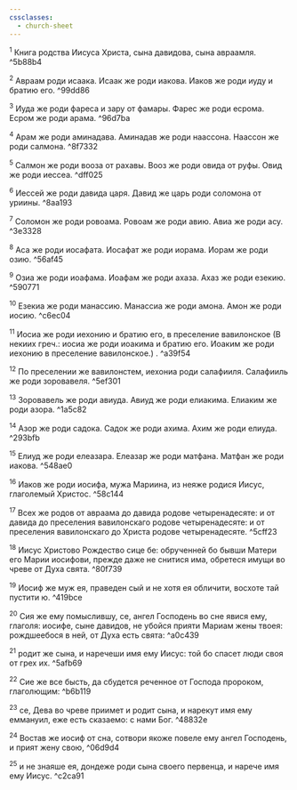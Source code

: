 ```yaml
---
cssclasses:
  - church-sheet
---
```


<span class="transcript"><sup>1</sup> Книга родства Иисуса Христа, сына давидова, сына авраамля.
</span> ^5b88b4

<span class="transcript"><sup>2</sup> Авраам роди исаака. Исаак же роди иакова. Иаков же роди иуду и братию его.
</span> ^99dd86

<span class="transcript"><sup>3</sup> Иуда же роди фареса и зару от фамары. Фарес же роди есрома. Есром же роди арама.
</span> ^96d7ba

<span class="transcript"><sup>4</sup> Арам же роди аминадава. Аминадав же роди наассона. Наассон же роди салмона.
</span> ^8f7332

<span class="transcript"><sup>5</sup> Салмон же роди вооза от рахавы. Вооз же роди овида от руфы. Овид же роди иессеа.
</span> ^dff025

<span class="transcript"><sup>6</sup> Иессей же роди давида царя. Давид же царь роди соломона от уриины.
</span> ^8aa193

<span class="transcript"><sup>7</sup> Соломон же роди ровоама. Ровоам же роди авию. Авиа же роди асу.
</span> ^3e3328

<span class="transcript"><sup>8</sup> Аса же роди иосафата. Иосафат же роди иорама. Иорам же роди озию.
</span> ^56af45

<span class="transcript"><sup>9</sup> Озиа же роди иоафама. Иоафам же роди ахаза. Ахаз же роди езекию.
</span> ^590771

<span class="transcript"><sup>10</sup> Езекиа же роди манассию. Манассиа же роди амона. Амон же роди иосию.
</span> ^c6ec04

<span class="transcript"><sup>11</sup> Иосиа же роди иехонию и братию его, в преселение вавилонское (В некиих греч.: иосиа же роди иоакима и братию его. Иоаким же роди иехонию в преселение вавилонское.) .
</span> ^a39f54

<span class="transcript"><sup>12</sup> По преселении же вавилонстем, иехониа роди салафииля. Салафииль же роди зоровавеля.
</span> ^5ef301

<span class="transcript"><sup>13</sup> Зоровавель же роди авиуда. Авиуд же роди елиакима. Елиаким же роди азора.
</span> ^1a5c82

<span class="transcript"><sup>14</sup> Азор же роди садока. Садок же роди ахима. Ахим же роди елиуда.
</span> ^293bfb

<span class="transcript"><sup>15</sup> Елиуд же роди елеазара. Елеазар же роди матфана. Матфан же роди иакова.
</span> ^548ae0

<span class="transcript"><sup>16</sup> Иаков же роди иосифа, мужа Мариина, из неяже родися Иисус, глаголемый Христос.
</span> ^58c144

<span class="transcript"><sup>17</sup> Всех же родов от авраама до давида родове четыренадесяте: и от давида до преселения вавилонскаго родове четыренадесяте: и от преселения вавилонскаго до Христа родове четыренадесяте.
</span> ^5cff23

<span class="transcript"><sup>18</sup> Иисус Христово Рождество сице бе: обрученней бо бывши Матери его Марии иосифови, прежде даже не снитися има, обретеся имущи во чреве от Духа свята.
</span> ^80f739

<span class="transcript"><sup>19</sup> Иосиф же муж ея, праведен сый и не хотя ея обличити, восхоте тай пустити ю.
</span> ^419bce

<span class="transcript"><sup>20</sup> Сия же ему помыслившу, се, ангел Господень во сне явися ему, глаголя: иосифе, сыне давидов, не убойся прияти Мариам жены твоея: рождшеебося в ней, от Духа есть свята:
</span> ^a0c439

<span class="transcript"><sup>21</sup> родит же сына, и наречеши имя ему Иисус: той бо спасет люди своя от грех их.
</span> ^5afb69

<span class="transcript"><sup>22</sup> Сие же все бысть, да сбудется реченное от Господа пророком, глаголющим:
</span> ^b6b119

<span class="transcript"><sup>23</sup> се, Дева во чреве приимет и родит сына, и нарекут имя ему еммануил, еже есть сказаемо: с нами Бог.
</span> ^48832e

<span class="transcript"><sup>24</sup> Востав же иосиф от сна, сотвори якоже повеле ему ангел Господень, и прият жену свою,
</span> ^06d9d4

<span class="transcript"><sup>25</sup> и не знаяше ея, дондеже роди сына своего первенца, и нарече имя ему Иисус.
</span> ^c2ca91
